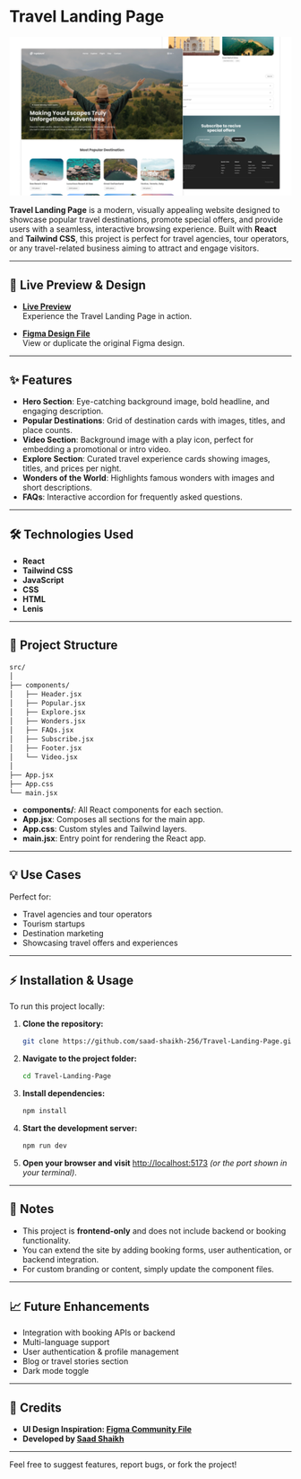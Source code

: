 # Travel Landing Page

![Travel Landing Page Cover](./public/Cover/Cover.png)

**Travel Landing Page** is a modern, visually appealing website designed to showcase popular travel destinations, promote special offers, and provide users with a seamless, interactive browsing experience. Built with **React** and **Tailwind CSS**, this project is perfect for travel agencies, tour operators, or any travel-related business aiming to attract and engage visitors.

---

## 🚀 Live Preview & Design

- **[Live Preview](http://travel-page-404.vercel.app/)**
  <br>Experience the Travel Landing Page in action.

- **[Figma Design File](https://figma.com/community/file/1451181783113282606/travel-landing-page)**
  <br>View or duplicate the original Figma design.

---

## ✨ Features

- **Hero Section**: Eye-catching background image, bold headline, and engaging description.
- **Popular Destinations**: Grid of destination cards with images, titles, and place counts.
- **Video Section**: Background image with a play icon, perfect for embedding a promotional or intro video.
- **Explore Section**: Curated travel experience cards showing images, titles, and prices per night.
- **Wonders of the World**: Highlights famous wonders with images and short descriptions.
- **FAQs**: Interactive accordion for frequently asked questions.

---

## 🛠️ Technologies Used

- **React**
- **Tailwind CSS**
- **JavaScript**
- **CSS**
- **HTML**
- **Lenis**

---

## 📁 Project Structure

```
src/
│
├── components/
│   ├── Header.jsx
│   ├── Popular.jsx
│   ├── Explore.jsx
│   ├── Wonders.jsx
│   ├── FAQs.jsx
│   ├── Subscribe.jsx
│   ├── Footer.jsx
│   └── Video.jsx
│
├── App.jsx
├── App.css
└── main.jsx
```

- **components/**: All React components for each section.
- **App.jsx**: Composes all sections for the main app.
- **App.css**: Custom styles and Tailwind layers.
- **main.jsx**: Entry point for rendering the React app.

---

## 💡 Use Cases

Perfect for:

- Travel agencies and tour operators
- Tourism startups
- Destination marketing
- Showcasing travel offers and experiences

---

## ⚡ Installation & Usage

To run this project locally:

1. **Clone the repository:**

   ```bash
   git clone https://github.com/saad-shaikh-256/Travel-Landing-Page.git
   ```

2. **Navigate to the project folder:**

   ```bash
   cd Travel-Landing-Page
   ```

3. **Install dependencies:**

   ```bash
   npm install
   ```

4. **Start the development server:**

   ```bash
   npm run dev
   ```

5. **Open your browser and visit** [http://localhost:5173](http://localhost:5173) _(or the port shown in your terminal)_.

---

## 📝 Notes

- This project is **frontend-only** and does not include backend or booking functionality.
- You can extend the site by adding booking forms, user authentication, or backend integration.
- For custom branding or content, simply update the component files.

---

## 📈 Future Enhancements

- Integration with booking APIs or backend
- Multi-language support
- User authentication & profile management
- Blog or travel stories section
- Dark mode toggle

---

## 🙌 Credits

- **UI Design Inspiration: [Figma Community File](https://figma.com/community/file/1451181783113282606/travel-landing-page)**
- **Developed by [Saad Shaikh](https://saad-shaikh.vercel.app/)**

---

Feel free to suggest features, report bugs, or fork the project!
